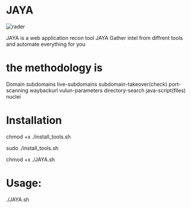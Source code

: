 # JAYA
![rader](https://user-images.githubusercontent.com/64041398/116796262-ac8d7700-aaca-11eb-9eca-feed53108601.jpg)

JAYA is a web application recon tool 
JAYA Gather intel from diffrent tools and automate everything for you 


# the methodology is 
Domain
subdomains
live-subdomains
subdomain-takeover(check)
port-scanning
waybackurl
vulun-parameters
directory-search
java-script(files)
nuclei
# Installation
chmod +x ./install_tools.sh

sudo ./install_tools.sh

chmod +x ./JAYA.sh
# Usage:
./JAYA.sh
